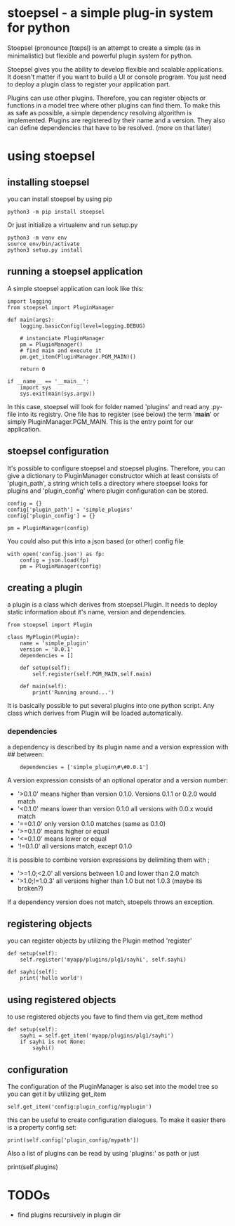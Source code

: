 # stoepsel - a simple plug-in system for python

Stoepsel (pronounce ʃtœpsl̩) is an attempt to create a simple (as in
minimalistic) but flexible and powerful plugin system for python.

Stoepsel gives you the ability to develop flexible and scalable applications.
It doesn't matter if you want to build a UI or console program.
You just need to deploy a plugin class to register your application part.

Plugins can use other plugins. Therefore, you can register objects or functions
in a model tree where other plugins can find them.
To make this as safe as possible, a simple dependency resolving algorithm is
implemented.
Plugins are registered by their name and a version. They also can define
dependencies that have to be resolved. (more on that later)

# using stoepsel

## installing stoepsel

you can install stoepsel by using pip

    python3 -m pip install stoepsel

Or just initialize a virtualenv and run setup.py

    python3 -m venv env
    source env/bin/activate
    python3 setup.py install


## running a stoepsel application

A simple stoepsel application can look like this:

    import logging
    from stoepsel import PluginManager

    def main(args):
        logging.basicConfig(level=logging.DEBUG)

        # instanciate PluginManager
        pm = PluginManager()
        # find main and execute it
        pm.get_item(PluginManager.PGM_MAIN)()

        return 0

    if __name__ == '__main__':
        import sys
        sys.exit(main(sys.argv))

In this case, stoepsel will look for folder named 'plugins' and read any .py-
file into its registry.
One file has to register (see below) the term '__main__' or simply
PluginManager.PGM_MAIN. This is the entry point for our application.

## stoepsel configuration

It's possible to configure stoepsel and stoepsel plugins. Therefore, you can
give a dictionary to PluginManager constructor which at least consists of
'plugin_path', a string which tells a directory where stoepsel looks for
plugins and 'plugin_config' where plugin configuration can be stored.


    config = {}
    config['plugin_path'] = 'simple_plugins'
    config['plugin_config'] = {}

    pm = PluginManager(config)

You could also put this into a json based (or other) config file

    with open('config.json') as fp:
        config = json.load(fp)
        pm = PluginManager(config)

## creating a plugin

a plugin is a class which derives from stoepsel.Plugin. It needs to deploy
static information about it's name, version and dependencies.

    from stoepsel import Plugin

    class MyPlugin(Plugin):
        name = 'simple_plugin'
        version = '0.0.1'
        dependencies = []

        def setup(self):
            self.register(self.PGM_MAIN,self.main)

        def main(self):
            print('Running around...')

It is basically possible to put several plugins into one python script.
Any class which derives from Plugin will be loaded automatically.

### dependencies

a dependency is described by its plugin name and a version expression
with \#\# between:

        dependencies = ['simple_plugin\#\#0.0.1']

A version expression consists of an optional operator and a version number:
 - '>0.1.0' means higher than version 0.1.0. Versions 0.1.1 or 0.2.0 would match
 - '<0.1.0' means lower than version 0.1.0 all versions with 0.0.x would match
 - '==0.1.0' only version 0.1.0 matches (same as 0.1.0)
 - '>=0.1.0' means higher or equal
 - '<=0.1.0' means lower or equal
 - '!=0.1.0' all versions match, except 0.1.0

It is possible to combine version expressions by delimiting them with ;
 - '>=1.0;<2.0' all versions between 1.0 and lower than 2.0 match
 - '>1.0;!=1.0.3' all versions higher than 1.0 but not 1.0.3 (maybe its broken?)

If a dependency version does not match, stoepels throws an exception.

## registering objects

you can register objects by utilizing the Plugin method 'register'

    def setup(self):
        self.register('myapp/plugins/plg1/sayhi', self.sayhi)

    def sayhi(self):
        print('hello world')

## using registered objects

to use registered objects you fave to find them via get_item method

    def setup(self):
        sayhi = self.get_item('myapp/plugins/plg1/sayhi')
        if sayhi is not None:
            sayhi()

## configuration

The configuration of the PluginManager is also set into the model tree
so you can get it by utilizing get_item

    self.get_item('config:plugin_config/myplugin')

this can be useful to create configuration dialogues. To make it easier
there is a property config set:

    print(self.config['plugin_config/mypath'])

Also a list of plugins can be read by using 'plugins:' as path or just

   print(self.plugins)



# TODOs

- find plugins recursively in plugin dir
